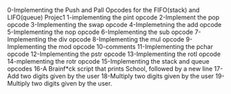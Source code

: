 0-Implementing the Push and Pall Opcodes for the FIFO(stack) and LIFO(queue) Projec1
1-implementing the pint opcode
2-Implement the pop opcode
3-Implementing the swap opcode
4-Implemetning the add opcode
5-Implementing the nop opcode
6-Implementing the sub  opcode
7-Implementing the div opcode
8-Implementing the mul opcode
9-Implementing the mod opcode
10-comments
11-Implementing the pchar opcode
12-Implementing the pstr opcode
13-Implementing the rotl opcode
14-mplementing the rotr opcode
15-Implementing the stack and queue opcodes
16-A Brainf*ck script that prints School, followed by a new line
17-Add two digits given by the user
18-Multiply two digits given by the user
19-Multiply two digits given by the user.
